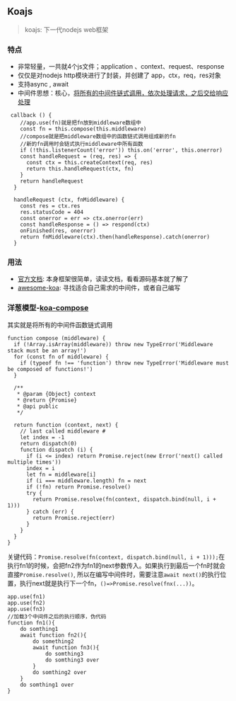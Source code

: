 ## Koajs
>koajs: 下一代nodejs web框架

### 特点
* 非常轻量，一共就4个js文件；application 、context、request、response
* 仅仅是对nodejs http模块进行了封装，并创建了 app，ctx，req，res对象
* 支持async , await
* 中间件思想：核心，[将所有的中间件链式调用，依次处理请求，之后交给响应处理](https://github.com/koajs/koa/blob/master/lib/application.js#L135-L161)
```
 callback () {
    //app.use(fn)就是把fn放到middleware数组中
    const fn = this.compose(this.middleware)
    //compose就是把middleware数组中的函数链式调用组成新的fn
    //新的fn调用时会链式执行middleware中所有函数
    if (!this.listenerCount('error')) this.on('error', this.onerror)
    const handleRequest = (req, res) => {
      const ctx = this.createContext(req, res)
      return this.handleRequest(ctx, fn)
    }
    return handleRequest
  }

  handleRequest (ctx, fnMiddleware) {
    const res = ctx.res
    res.statusCode = 404
    const onerror = err => ctx.onerror(err)
    const handleResponse = () => respond(ctx)
    onFinished(res, onerror)
    return fnMiddleware(ctx).then(handleResponse).catch(onerror)
  }
```

### 用法
* [官方文档](https://koajs.com/): 本身框架很简单，读读文档，看看源码基本就了解了
* [awesome-koa](https://github.com/ellerbrock/awesome-koa): 寻找适合自己需求的中间件，或者自己编写

### 洋葱模型-[koa-compose](https://github.com/koajs/compose/blob/master/index.js#L19)
其实就是将所有的中间件函数链式调用
```
function compose (middleware) {
  if (!Array.isArray(middleware)) throw new TypeError('Middleware stack must be an array!')
  for (const fn of middleware) {
    if (typeof fn !== 'function') throw new TypeError('Middleware must be composed of functions!')
  }

  /**
   * @param {Object} context
   * @return {Promise}
   * @api public
   */

  return function (context, next) {
    // last called middleware #
    let index = -1
    return dispatch(0)
    function dispatch (i) {
      if (i <= index) return Promise.reject(new Error('next() called multiple times'))
      index = i
      let fn = middleware[i]
      if (i === middleware.length) fn = next
      if (!fn) return Promise.resolve()
      try {
        return Promise.resolve(fn(context, dispatch.bind(null, i + 1)))
      } catch (err) {
        return Promise.reject(err)
      }
    }
  }
}
```
关键代码：`Promise.resolve(fn(context, dispatch.bind(null, i + 1)));`在执行fn1的时候，会把fn2作为fn1的next参数传入。如果执行到最后一个fn时就会直接`Promise.resolve()`, 所以在编写中间件时，需要注意`await next()`的执行位置，执行next就是执行下一个fn，`()=>Promise.resolve(fnx(...))`。
```
app.use(fn1)
app.use(fn2)
app.use(fn3)
//加载3个中间件之后的执行顺序，伪代码
function fn1(){
    do somthing1
    await function fn2(){
        do something2
        await function fn3(){
            do somthing3
            do somthing3 over
        }
        do somthing2 over
    }
    do somthing1 over
}
```
